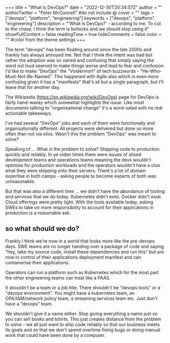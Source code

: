 +++
title = "What is DevOps?"
date = "2022-12-30T20:34:57Z"
author = ""
authorTwitter = "Peter McConnell" #do not include @
cover = ""
tags = ["devops", "platform", "engineering"]
keywords = ["devops", "platform", "engineering"]
description = "'What is DevOps?' - according to me. To cut to the chase, I think the term is bollocks and we should stop using it"
showFullContent = false
readingTime = true
hideComments = false
color = "" #color from the theme settings
+++

The term "devops" has been floating around since the late  2000s and frankly has
always annoyed me. Not that I think the intent was bad but rather the adoption
was so varied and confusing that simply saying the word out loud seemed to make
things worse and lead to fear and confusion. I'd like to make "DevOps" the
"Voldermort" of tech buzzwords - "He-Who-Must-Not-Be-Named". This happened with
Agile also which is even more confusing given it has a "manifesto" that's all
but a single paragraph, but I'll leave that for another day.

The Wikipedia (https://en.wikipedia.org/wiki/DevOps) page for DevOps is fairly
hand-wavey which somewhat highlights the issue. Like most documents talking to
"organisational change" it's a word-salad with no real actionable takeaways.

I've had several "DevOps" jobs and each of them were functionally and
organisationally different. All projects were delivered but done so more often
than not via silos. Wasn't this the problem "DevOps" was meant to solve?

Speaking of ... What _is_ the problem to solve? Shipping code to production
quickly and reliably. In ye olden times there were issues of siloed development
teams and operations teams meaning the devs wouldn't optimise for production
workloads and the operators wouldn't have a clue what they were shipping onto
their servers. There's a lot of domain expertise in both camps - asking people
to become experts of both was unreasonable.

But that was also a different time ... we didn't have the abundance of tooling
and services that we do today. Kubernetes didn't exist. Docker didn't exist.
Cloud offerings were pretty light. With the tools available today, asking SWEs
to take on more responsibility to account for their applications in production
is a reasonable ask.

so what should we do?
---------------------

Frankly I think we're now in a world that looks more like the pre-devops days.
SWE teams are no longer handing over a package of code and saying "hey, take my
source code, install these dependencies and run this" but are now in control of
their applications deployment manifest and can containerise their applications.

Operators can run a platform such as Kubernetes which for the most part the
other engineering teams can treat like a PAAS.

It shouldn't be a team or a job title. There shouldn't be "devops tools" or a
"devops environment". You might have a kubernetes team, an OPA/IAM/network
policy team, a streaming services team etc. Just don't have a "devops" team.

We shouldn't give it a name either. Stop giving everything a name just so you
can sell books and tshirts. This just creates distance from the problem to
solve - we all just want to ship code reliably so that our business meets its
goals and so that we don't spend overtime fixing bugs or doing manual work that
could have been done by a computer.
